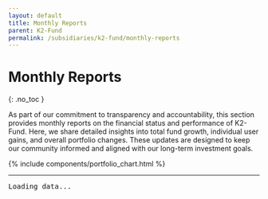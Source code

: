 ```yaml
---
layout: default
title: Monthly Reports
parent: K2-Fund
permalink: /subsidiaries/k2-fund/monthly-reports
---
```


# Monthly Reports
{: .no_toc }

As part of our commitment to transparency and accountability, this section provides monthly reports on the financial status and performance of K2-Fund. Here, we share detailed insights into total fund growth, individual user gains, and overall portfolio changes. These updates are designed to keep our community informed and aligned with our long-term investment goals.

{% include components/portfolio_chart.html %}

---

<pre id="output">Loading data...</pre>

<script src="/assets/js/portfolio-parser.js"></script>
